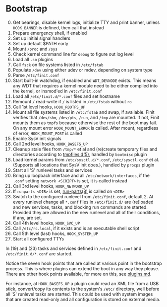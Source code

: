 Bootstrap
=========

0. Get bearings, disable kernel logs, initialize TTY and print banner,
   unless `HOOK_BANNER` is defined, then call that instead
1. Prepare emergency shell, if enabled
2. Set up initial signal handlers
3. Set up default $PATH early
4. Mount `/proc` and `/sys`
5. Check kernel command line for `debug` to figure out log level
6. Load all `.so` plugins
7. Call `fsck` on file systems listed in `/etc/fstab`
8. Populate `/dev` using either udev or mdev, depending on system type
9. Parse `/etc/finit.conf`
10. Start built-in watchdog, if enabled and `WDT_DEVNODE` exists.  This
    means any WDT that requires a kernel module need to be either
    compiled into the kernel, or insmod'ed in `/etc/finit.conf`
11. Load all `/etc/finit.d/*.conf` files and set hostname
12. Remount `/` read-write if `/` is listed in `/etc/fstab` without `ro`
13. Call 1st level hooks, `HOOK_ROOTFS_UP`
14. Mount all file systems listed in `/etc/fstab` and swap, if available.
    Finit verifies that `/dev/shm`, `/dev/pts`, `/run`, and `/tmp` are
    mounted.  If not, Finit mounts them as `tmpfs` because otherwise the rest
    of the boot may fail.  On any mount error `HOOK_MOUNT_ERROR` is called.
    After mount, regardless of error, `HOOK_MOUNT_POST` is called
15. Enable SysV init signals
16. Call 2nd level hooks, `HOOK_BASEFS_UP`
17. Cleanup stale files from `/tmp/*` et al and (re)create temporary files and
    directories according to [tmpfiles.d(5)][], handled by `bootmisc` plugin
18. Load kernel params from `/etc/sysctl.d/*.conf`, `/etc/sysctl.conf`
    et al. (Supports all locations that SysV init does.), handled by
    `procps` plugin
19. Start all 'S' runlevel tasks and services
20. Bring up loopback interface and all `/etc/network/interfaces`, if
    the `.conf` setting `network <SCRIPT>` is set, it is called instead
21. Call 3rd level hooks, `HOOK_NETWORK_UP`
22. If `runparts <DIR>` is set, [run-parts(8)][] is called on `<DIR>`
23. Switch to the configured runlevel from `/etc/finit.conf`, default 2.
    At every runlevel change all `*.conf` files in `/etc/finit.d/` are
    (re)loaded and new services, tasks, and blocking run commands are
    started.  Provided they are allowed in the new runlevel and all of
    their conditions, if any, are set.
24. Call 4th level hooks, `HOOK_SVC_UP`
25. Call `/etc/rc.local`, if it exists and is an executable shell script
26. Call 5th level (last) hooks, `HOOK_SYSTEM_UP`
27. Start all configured TTYs

In (19) and (23) tasks and services defined in `/etc/finit.conf` and
`/etc/finit.d/*.conf` are started.

Notice the seven hook points that are called at various point in the
bootstrap process.  This is where plugins can extend the boot in any
way they please.  There are other hook points available, for more on
this, see [plugins.md](plugins.md).

For instance, at `HOOK_BASEFS_UP` a plugin could read an XML file from a
USB stick, convert/copy its contents to the system's `/etc/` directory,
well before all 'S' runlevel tasks are started.  This could be used with
system images that are created read-only and all configuration is stored
on external media.

[run-parts(8)]:  http://manpages.debian.org/cgi-bin/man.cgi?query=run-parts
[tmpfiles.d(5)]:  https://www.freedesktop.org/software/systemd/man/tmpfiles.d.html
